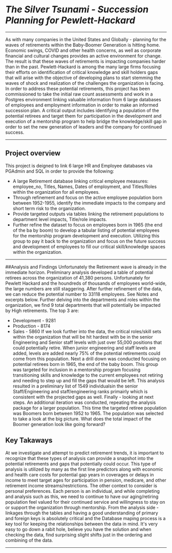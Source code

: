 # ***The Silver Tsunami - Succession Planning for Pewlett-Hackard***
_____________________________________________________________________________________________________________________________
As with many companies in the United States and Globally - planning for the waves of retirements within the  Baby-Boomer Generation is hitting home.  Economic swings, COVID and other health concerns, as well as corporate financial and cultural changes provides an active environment for change.  The result is that these waves of retirements is impacting companies harder than in the past. 
Pewlett-Hackard is among the many large firms focusing their efforts on identification of critical knowledge and skill holders gaps that will arise with the objective of developing plans to start stemming the waves of shock and realization of the challenges the organization is facing. 
In order to address these potential retirements, this project has been commissioned to take the initial raw count assessments and work in a Postgres environment linking valuable information from 6 large databases of employees and employment information in order to make an informed succession plan.  A critical output includes identifying a population of the potential retirees and target them for participation in the development and execution of a mentorship program to help bridge the knowledge/skill gap in order to set the new generation of leaders and the company for continued success.  
_____________________________________________________________________________________________________________________________
## Project overview
This project is deigned to link 6 large HR and Employee databases via PGAdmin and SQL in order to provide the following:
- A large Retirement database linking critical employee measures: employee_no, Titles, Names, Dates of employment, and Titles/Roles within the organization for all employees.
- Through refinement and focus on the active employee population born between 1952-1955, identify the immediate impacts to the company and short term risk to the organization. 
- Provide targeted outputs via tables linking the retirement populations to department level impacts, Title/role impacts.
- Further refine the dataset to focus on employees born in 1965 (the end of the ba by boom) to develop a tabular listing of potential employees for the mentorship program development and execution.  Utilizing this group to pay it back to the organization and focus on the future success and development of employees to fill our critical skill/knowledge spaces within the organization.
_____________________________________________________________________________________________________________________________
##Analysis and Findings
Unfortunately the Retirement wave is already in the immediate horizon. Preliminary analysis developed a table of potential retirees across the organization of 41,380 persons.  Unfortunately for Pewlett Hackard and the houndreds of thousands of employees world-wide, the large numbers are still staggering.  After further refinement of the data, we can reduce the potential number to 33118 employees.  See Notes and excerpts below.
Further delving into the departments and roles within the organization, we find 9 total departments that will potentially be impacted by High retirements.  The top 3 are:
- Development - 9281
- Production - 8174
- Sales - 5860 
If we look further into the data, the critical roles/skill sets within the organization that will be hit hardest with be in the senior Engineering and Senior staff levels with just over 55,000 positions that could potentially retire. When junior engineering and staff levels are added, levels are added nearly 75% of the potential retirements could come from this population.
Next a drill down was conducted focusing on potential retirees born in 1965, the end of the baby boom.  This group was targeted for inclusion in a mentorship program focusing transitioning skills and knowledge to the current employees not retiring and needing to step up and fill the gaps that would be left.  This analysis resulted in a preliminary list of 1549 individualsin the senior Staff/Engineering and staff/engineering ranks primairly which is consistent with the projected gaps as well.
Finally - looking at next steps.  An additional iteration was conducted, repeating the analysis package for a larger population.  This time the targeted retiree population was Boomers born between 1952 to 1965. The population was selected to take a look at the big picture.  What does the total impact of the Boomer generation look like going forward?  

## Key Takaways
At we investigate and attempt to predict retirement trends, it is important to recognize that these types of analysis can provide a snapshot into the potential retirements and gaps that potentially could occur.  This type of analysis is utilized by many as the first line predictors along with economic and health care costs for potential gap years in coverages or delays in income to meet target ages for participation in pension, medicare, and other retirement income streams/restrictions.  The other context to consider is personal preferences.  Each person is an individual, and while completing and analysis such as this, we need to continue to have our aging/retiring population feel valued for their continued service and willingness to stay on or support the organization through mentorship.
From the analysis side - linkages through the tables and having a good understanding of primary and foreign keys is absolutely critical and the Database maping process is a key tool for keeping the relationships between the data in mind.  It's very easy to go down a rabit hole, believe you have the solution and when checking the data, find surprising slight shifts just in the ordering and combining of the data.
_____________________________________________________________________________________________________________________________



